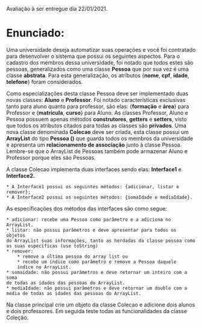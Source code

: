 Avaliação à ser entregue dia 22/01/2021.

# Enunciado:

Uma universidade deseja automatizar suas operações e você foi contratado para
desenvolver o sistema que possui os seguintes aspectos. Para o cadastro dos
membros dessa universidade, foi notado que todos estes são pessoas,
generalizados como uma classe **Pessoa** que por sua vez é uma classe
**abstrata**. Para esta generalização, os atributos {**nome**, **cpf**,
**idade**, **telefone**} foram considerados.

Como especializações desta classe Pessoa deve ser implementado duas novas
classes: **Aluno** e **Professor**. Foi notado características exclusivas tanto
para aluno quanto para professor, são elas: {**formação** e **área**} para
Professor e {**matrícula**, **curso**} para Aluno. As classes Professor, Aluno e
Pessoa possuem apenas métodos **construtores**, **getters** e **setters**, visto
que todos os atributos citados para todas as classes são **privados**. Uma nova
classe denominada **Colecao** deve ser criada, esta classe possui um
**ArrayList** do tipo **Pessoa (<Pessoa>)** que guarda todos os membros da
universidade e apresenta um **relacionamento de associação** junto à classe
Pessoa. Lembre-se que o ArrayList de Pessoas também pode armazenar Aluno e
Professor porque eles são Pessoas.

A classe Colecao implementa duas interfaces sendo elas: **Interface1** e
**Interface2.**

	* A Interface1 possui os seguintes métodos: {adicionar, listar e
	remover};
	* A Interface2 possui os seguintes métodos: {somaIdade e mediaIdade}.

As especificações dos métodos das interfaces são como segue:

	* adicionar: recebe uma Pessoa como parâmetro e a adiciona no ArrayList.
	* listar: não possui parâmetros e deve apresentar para todos os objetos
	do ArrayList suas informações, tanto as herdadas da classe pessoa como
	as suas específicas (use toString)
	* remover:
		* remove a última pessoa do array list ou
		* recebe um índice como parâmetro e remove a Pessoa daquele
		índice no ArrayList.
	* somaidade: não possui parâmetros e deve retornar um inteiro com a soma
	de todas as idades das pessoas do ArrayList.
	* mediaIdade: não possui parâmetros e deve retornar um double com a
	média de todas as idades das pessoas do ArrayList.

Na classe principal crie um objeto da classe Colecao e adicione dois alunos e
dois professores. Em seguida teste todas as funcionalidades da classe Coleção.

